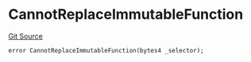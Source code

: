 # CannotReplaceImmutableFunction
[Git Source](https://github.com/thrackle-io/tron/blob/f201d50818b608b30301a670e76c0b866af89050/src/protocol/economic/ruleProcessor/RuleProcessorDiamondLib.sol)


```solidity
error CannotReplaceImmutableFunction(bytes4 _selector);
```

